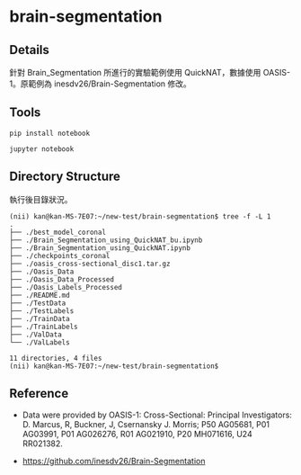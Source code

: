 # brain-segmentation

## Details

針對 Brain_Segmentation 所進行的實驗範例使用 QuickNAT，數據使用 OASIS-1。原範例為 inesdv26/Brain-Segmentation 修改。

## Tools

```
pip install notebook

jupyter notebook
```

## Directory Structure

執行後目錄狀況。

```
(nii) kan@kan-MS-7E07:~/new-test/brain-segmentation$ tree -f -L 1
.
├── ./best_model_coronal
├── ./Brain_Segmentation_using_QuickNAT_bu.ipynb
├── ./Brain_Segmentation_using_QuickNAT.ipynb
├── ./checkpoints_coronal
├── ./oasis_cross-sectional_disc1.tar.gz
├── ./Oasis_Data
├── ./Oasis_Data_Processed
├── ./Oasis_Labels_Processed
├── ./README.md
├── ./TestData
├── ./TestLabels
├── ./TrainData
├── ./TrainLabels
├── ./ValData
└── ./ValLabels

11 directories, 4 files
(nii) kan@kan-MS-7E07:~/new-test/brain-segmentation$ 
```

## Reference

- Data were provided by OASIS-1: Cross-Sectional: Principal Investigators: D. Marcus, R, Buckner, J, Csernansky J. Morris; P50 AG05681, P01 AG03991, P01 AG026276, R01 AG021910, P20 MH071616, U24 RR021382.

- https://github.com/inesdv26/Brain-Segmentation
